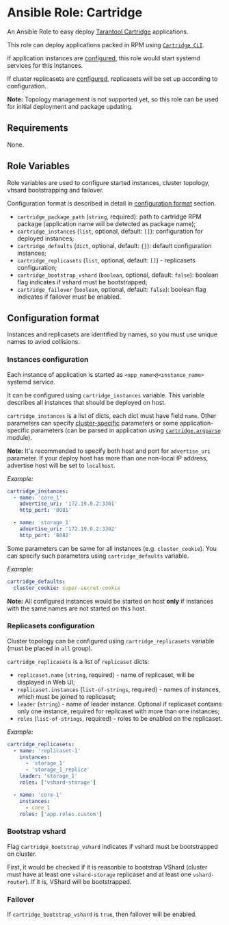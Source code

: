 # Ansible Role: Cartridge

An Ansible Role to easy deploy [Tarantool Cartridge](https://github.com/tarantool/cartridge-cli) applications.

This role can deploy applications packed in RPM using [`Cartridge CLI`](https://github.com/tarantool/cartridge-cli).

If application instances are [configured](#instances-configuration), this role would start systemd services for this instances.

If cluster replicasets are [configured](#replicasets-configuration), replicasets will be set up according to configuration.

**Note:** Topology management is not supported yet, so this role can be used for initial deployment and package updating.

## Requirements

None.

## Role Variables

Role variables are used to configure started instances, cluster topology, vhsard bootstrapping and failover.

Configuration format is described in detail in [configuration format](#configuration-format) section.

* `cartridge_package_path` (`string`, required): path to cartridge RPM package (application name will be detected as package name);
* `cartridge_instances` (`list`, optional, default: `[]`): configuration for deployed instances;
* `cartridge_defaults` (`dict`, optional, default: `{}`): default configuration instances;
* `cartridge_replicasets` (`list`, optional, default: `[]`) - replicasets configuration;
* `cartridge_bootstrap_vshard` (`boolean`, optional, default: `false`): boolean flag indicates if vshard must be bootstrapped;
* `cartridge_failover` (`boolean`, optional, default: `false`): boolean flag indicates if failover must be enabled.

## Configuration format

Instances and replicasets are identified by names, so you must use unique names to aviod collisions.

### Instances configuration

Each instance of application is started as `<app_name>@<instance_name>` systemd service.

It can be configured using `cartridge_instances` variable. 
This variable describes all instances that should be deployed on host.

`cartridge_instances` is a list of dicts, each dict must have field `name`.
Other parameters can specify [cluster-specific](https://www.tarantool.io/en/rocks/cartridge/1.0/modules/cartridge.argparse/#cluster-opts) parameters or some application-specific parameters (can be parsed in application using [`cartridge.argparse`](https://www.tarantool.io/en/rocks/cartridge/1.0/modules/cartridge.argparse) module).

**Note:** It's recommended to specify both host and port for `advertise_uri` parameter.
If your deploy host has more than one non-local IP address, advertise host will be set to `localhost`.

*Example:*
```yaml
cartridge_instances:
  - name: 'core_1'
    advertise_uri: '172.19.0.2:3301'
    http_port: '8081'

  - name: 'storage_1'
    advertise_uri: '172.19.0.2:3302'
    http_port: '8082'
```

Some parameters can be same for all instances (e.g. `cluster_cookie`).
You can specify such parameters using `cartridge_defaults` variable.

*Example:*
```yaml
cartridge_defaults:
  cluster_cookie: super-secret-cookie
```

**Note:** All configured instances would be started on host **only** if instances with the same names are not started on this host.

### Replicasets configuration

Cluster topology can be configured using `cartridge_replicasets` variable (must be placed in `all` group).

`cartridge_replicasets` is a list of `replicaset` dicts:

* `replicaset.name` (`string`, required) - name of replicaset, will be displayed in Web UI;
* `replicaset.instances` (`list-of-strings`, required) - names of instances, which must be joined to replicaset;
* `leader` (`string`) - name of leader instance. Optional if replicaset contains only one instance, required for replicaset with more than one instances;
* `roles` (`list-of-strings`, required) - roles to be enabled on the replicaset.

*Example:*
```yaml
cartridge_replicasets:
  - name: 'replicaset-1'
    instances:
      - 'storage_1'
      - 'storage_1_replica'
    leader: 'storage_1'
    roles: ['vshard-storage']

  - name: 'core-1'
    instances:
      - core_1
    roles: ['app.roles.custom']
```

### Bootstrap vshard

Flag `cartridge_bootstrap_vshard` indicates if vshard must be bootstrapped on cluster.

First, it would be checked if it is reasonble to bootstrap VShard (cluster must have at least one `vshard-storage` replicaset and at least one `vshard-router`).
If it is, VShard will be bootstrapped.

### Failover

If `cartridge_bootstrap_vshard` is `true`, then failover will be enabled.
